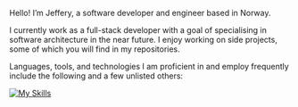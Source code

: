 Hello! I’m Jeffery, a software developer and engineer based in Norway.

I currently work as a full-stack developer with a goal of specialising in software architecture in the near future. I enjoy working on side projects, some of which you will find in my repositories.<br/>

Languages, tools, and technologies I am proficient in and employ frequently include the following and a few unlisted others:<br/> 

[![My Skills](https://skillicons.dev/icons?i=typescript,javascript,react,redux,nextjs,html,css,nodejs,express,jest,mongodb,git,github,graphql,apollo,webpack,vscode,&theme=light&perline=7)](https://skillicons.dev)
